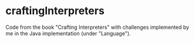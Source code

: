 # craftingInterpreters
Code from the book "Crafting Interpreters" with challenges implemented by me in the Java implementation (under "Language"). 
